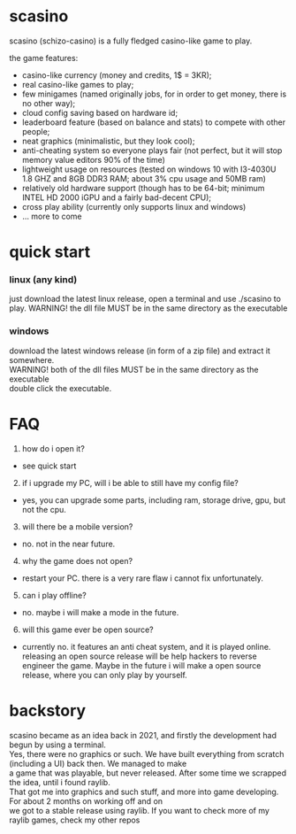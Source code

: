 # scasino

scasino (schizo-casino) is a fully fledged casino-like game to play.

the game features:

- casino-like currency (money and credits, 1$ = 3KR);  
- real casino-like games to play;  
- few minigames (named originally jobs, for in order to get money, there is no other way);  
- cloud config saving based on hardware id;  
- leaderboard feature (based on balance and stats) to compete with other people;  
- neat graphics (minimalistic, but they look cool);  
- anti-cheating system so everyone plays fair (not perfect, but it will stop memory value editors 90% of the time)  
- lightweight usage on resources (tested on windows 10 with I3-4030U 1.8 GHZ and 8GB DDR3 RAM; about 3% cpu usage and 50MB ram)  
- relatively old hardware support (though has to be 64-bit; minimum INTEL HD 2000 iGPU and a fairly bad-decent CPU);
- cross play ability (currently only supports linux and windows)
- ... more to come

# quick start

### linux (any kind)
just download the latest linux release, open a terminal and use ./scasino to play.
WARNING! the dll file MUST be in the same directory as the executable  

### windows
download the latest windows release (in form of a zip file) and extract it somewhere.  
WARNING! both of the dll files MUST be in the same directory as the executable  
double click the executable.

# FAQ

1. how do i open it?
- see quick start

2. if i upgrade my PC, will i be able to still have my config file?
- yes, you can upgrade some parts, including ram, storage drive, gpu, but not the cpu.

3. will there be a mobile version?
- no. not in the near future.

4. why the game does not open?
- restart your PC. there is a very rare flaw i cannot fix unfortunately.

5. can i play offline?
- no. maybe i will make a mode in the future.

6. will this game ever be open source?
- currently no. it features an anti cheat system, and it is played online. releasing an open source release will be help hackers to reverse engineer the game. Maybe in the future i will make a open source release, where you can only play by yourself.

# backstory

scasino became as an idea back in 2021, and firstly the development had begun by using a terminal.    
Yes, there were no graphics or such. We have built everything from scratch (including a UI) back then. We managed to make  
a game that was playable, but never released. After some time we scrapped the idea, until i found raylib.  
That got me into graphics and such stuff, and more into game developing. For about 2 months on working off and on    
we got to a stable release using raylib. If you want to check more of my raylib games, check my other repos

